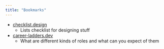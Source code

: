 ```yaml
---
title: "Bookmarks"
---
```


- [checklist.design](https://www.checklist.design/)
    - Lists checklist for designing stuff
- [career-ladders.dev](https://career-ladders.dev/)
    - What are different kinds of roles and what can you expect of them